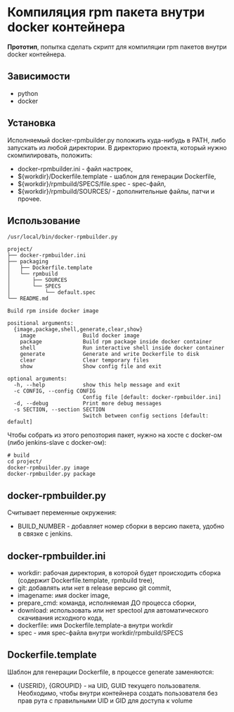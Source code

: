 # Компиляция rpm пакета внутри docker контейнера

__Прототип__, попытка сделать скрипт для компиляции rpm пакeтов внутри docker
контейнера.


## Зависимости

* python
* docker


## Установка

Исполняемый docker-rpmbuilder.py положить куда-нибудь в PATH, либо запускать из
любой директории. В директорию проекта, который нужно скомпилировать, положить:

* docker-rpmbuilder.ini - файл настроек,
* ${workdir}/Dockerfile.template - шаблон для генерации Dockerfile,
* ${workdir}/rpmbuild/SPECS/file.spec - spec-файл,
* ${workdir}/rpmbuild/SOURCES/ - дополнительные файлы, патчи и прочее.


## Использование

```
/usr/local/bin/docker-rpmbuilder.py

project/
├── docker-rpmbuilder.ini
├── packaging
│   ├── Dockerfile.template
│   └── rpmbuild
│       ├── SOURCES
│       └── SPECS
│           └── default.spec
└── README.md

Build rpm inside docker image

positional arguments:
  {image,package,shell,generate,clear,show}
    image               Build docker image
    package             Build rpm package inside docker container
    shell               Run interactive shell inside docker container
    generate            Generate and write Dockerfile to disk
    clear               Clear temporary files
    show                Show config file and exit

optional arguments:
  -h, --help            show this help message and exit
  -c CONFIG, --config CONFIG
                        Config file [default: docker-rpmbuilder.ini]
  -d, --debug           Print more debug messages
  -s SECTION, --section SECTION
                        Switch between config sections [default: default]
```

Чтобы собрать из этого репозтория пакет, нужно на хосте с docker-ом (либо 
jenkins-slave с docker-ом):

```
# build
cd project/
docker-rpmbuilder.py image
docker-rpmbuilder.py package
```


## docker-rpmbuilder.py

Считывает переменные окружения:

* BUILD_NUMBER - добавляет номер сборки в версию пакета, удобно в связке с
  jenkins.

## docker-rpmbuilder.ini

* workdir: рабочая директория, в которой будет происходить сборка (содержит
  Dockerfile.template, rpmbuild tree),
* git: добавлять или нет в release версию git commit,
* imagename: имя docker image,
* prepare_cmd: команда, исполняемая ДО процесса сборки,
* download: использовать или нет spectool для автоматического скачивания 
  исходного кода,
* dockerfile: имя Dockerfile.template-а внутри workdir
* spec - имя spec-файла внутри workdir/rpmbuild/SPECS

## Dockerfile.template

Шаблон для генерации Dockerfile, в процессе generate заменяются:

* {USERID}, {GROUPID} - на UID, GUID текущего пользователя. Необходимо, чтобы
  внутри контейнера создать пользователя без прав рута с правильными UID и GID
  для доступа к volume

